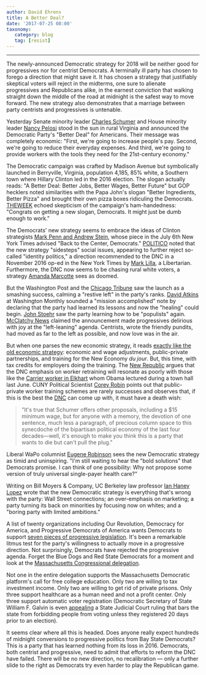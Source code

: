 ```yaml
---
author: David Ehrens
title: A Better Deal?
date: '2017-07-25 08:00'
taxonomy:
   category: blog
   tag: [resist]
---
```

---
The newly-announced Democratic strategy for 2018 will be neither good for progressives nor for centrist Democrats. A terminally ill party has chosen to forego a direction that might save it. It has chosen a strategy that justifiably skeptical voters will reject in the midterms, one sure to alienate progressives and Republicans alike, in the earnest conviction that walking straight down the middle of the road at midnight is the safest way to move forward. The new strategy also demonstrates that a marriage between party centrists and progressives is untenable.

Yesterday Senate minority leader [Charles Schumer](https://www.nytimes.com/2017/07/24/opinion/chuck-schumer-employment-democrats.html) and House minority leader [Nancy Pelosi](https://web.archive.org/web/20171010235437/https://www.democraticleader.gov/abetterdeal/) stood in the sun in rural Virginia and announced the Democratic Party's "Better Deal" for Americans. Their message was completely economic: "First, we're going to increase people's pay. Second, we're going to reduce their everyday expenses. And third, we're going to provide workers with the tools they need for the 21st-century economy."

The Democratic campaign was crafted by Madison Avenue but symbolically launched in Berryville, Virginia, population 4,185, 85% white, a Southern town where Hillary Clinton led in the 2016 election. The slogan actually reads: "A Better Deal: Better Jobs, Better Wages, Better Future" but GOP hecklers noted similarities with the Papa John's slogan "Better Ingredients, Better Pizza" and brought their own pizza boxes ridiculing the Democrats. [THEWEEK](https://theweek.com/articles/710361/congrats-getting-new-slogan-democrats-might-just-dumb-enough-work) echoed skepticism of the campaign's ham-handedness: "Congrats on getting a new slogan, Democrats. It might just be dumb enough to work."

The Democrats' new strategy seems to embrace the ideas of Clinton strategists [Mark Penn and Andrew Stein](https://mobile.nytimes.com/2017/07/06/opinion/center-democrats-identity-politics.html), whose piece in the July 6th New York Times advised "Back to the Center, Democrats." [POLITICO](http://www.politico.com/story/2017/07/24/democrats-agenda-2018-rural-virginia-240905) noted that the new strategy "sidesteps" social issues, appearing to further reject so-called "identity politics," a direction recommended to the DNC in a November 2016 op-ed in the New York Times by [Mark Lilla](https://www.nytimes.com/2016/11/20/opinion/sunday/the-end-of-identity-liberalism.html), a Libertarian. Furthermore, the DNC now seems to be chasing rural white voters, a strategy [Amanda Marcotte](http://www.salon.com/2017/07/22/democrats-are-still-chasing-rural-white-voters-and-its-a-strategy-doomed-to-fail/#.WXS6Nu-h7Ng.twitter) sees as doomed.

But the Washington Post and the [Chicago Tribune](http://www.chicagotribune.com/news/nationworld/politics/ct-democrats-better-deal-20170724-story.html) saw the launch as a smashing success, calming a "restive left" in the party's ranks. [David Atkins](http://washingtonmonthly.com/2017/07/23/lessons-learned-the-healing-within-the-democratic-party-begins/) at Washington Monthly sounded a "mission accomplished" note by declaring that the party had learned its lessons and now the "healing" could begin. [John Stoehr](http://washingtonmonthly.com/2017/07/24/the-democrats-are-re-learning-populism/) saw the party learning how to be "populists" again. [McClatchy News](https://web.archive.org/web/20201205235615/https://www.mcclatchydc.com/news/politics-government/article163370518.html) claimed the announcement made progressives delirious with joy at the "left-leaning" agenda. Centrists, wrote the friendly pundits, had moved as far to the left as possible, and now love was in the air.

But when one parses the new economic strategy, it reads [exactly like the old economic strategy](https://shadowproof.com/2017/07/24/democrats-still-dont-better-deal-working-people/): economic and wage adjustments, public-private partnerships, and training for the New Economy *du jour*. But, this time, with tax credits for employers doing the training. The [New Republic](https://newrepublic.com/article/144019/central-contradiction-democrats-better-deal) argues that the DNC emphasis on worker retraining will resonate as poorly with those like the [Carrier worker in Elkhart](http://www.pbs.org/newshour/bb/questions-for-president-obama-a-town-hall-special/) whom Obama lectured during a town hall last June. CUNY Political Scientist [Corey Robin](http://coreyrobin.com/2017/07/24/the-democrats-a-party-that-wants-to-die-but-cant-pull-the-plug/) points out that public-private worker training schemes are rarely successes and observes that, if this is the best the [DNC](http://coreyrobin.com/2017/07/21/we-have-the-opportunity-for-a-realignment-we-dont-have-a-party-to-do-it-yet/) can come up with, it must have a death wish:

> "It's true that Schumer offers other proposals, including a \$15 minimum wage, but for anyone with a memory, the devotion of one sentence, much less a paragraph, of precious column space to this synecdoche of the bipartisan political economy of the last four decades—well, it's enough to make you think this is a party that wants to die but can't pull the plug."

Liberal WaPo columnist [Eugene Robinson](http://www.oregonlive.com/opinion/index.ssf/2017/07/democrats_can_do_better_than_a.html) sees the new Democratic strategy as timid and uninspiring. "I'm still waiting to hear the "bold solutions" that Democrats promise. I can think of one possibility: Why not propose some version of truly universal single-payer health care?"

Writing on Bill Moyers & Company, UC Berkeley law professor [Ian Haney Lopez](http://billmoyers.com/story/everything-thats-wrong-democratic-reboot-one-lousy-op-ed/) wrote that the new Democratic strategy is everything that's wrong with the party: Wall Street connections; an over-emphasis on marketing; a party turning its back on minorities by focusing now on whites; and a "boring party with limited ambitions."

A list of twenty organizations including Our Revolution, Democracy for America, and Progressive Democrats of America wants Democrats to support [seven pieces of progressive legislation](https://actionnetwork.org/petitions/s4p). It's been a remarkable litmus test for the party's willingness to actually move in a progressive direction. Not surprisingly, Democrats have rejected the progressive agenda. Forget the Blue Dogs and Red State Democrats for a moment and look at the [Massachusetts Congressional delegation](https://docs.google.com/spreadsheets/d/1jm_nHUs8xViYcAmO0ud5JAJ4VGnaRItVy3KaLVz5_es/edit).

Not one in the entire delegation supports the Massachusetts Democratic platform's call for free college education. Only two are willing to tax investment income. Only two are willing to get rid of private prisons. Only three support healthcare as a human need and not a profit center. Only three support automatic voter registration (Democratic Secretary of State William F. Galvin is even [appealing](https://www.bostonglobe.com/metro/2017/07/24/judge-overturns-state-voter-registration-deadline/B4Ah02C1GW9hMMOQNrkftL/story.html) a State Judicial Court ruling that bars the state from forbidding people from voting unless they registered 20 days prior to an election).

It seems clear where all this is headed. Does anyone really expect hundreds of midnight conversions to progressive politics from Bay State Democrats? This is a party that has learned nothing from its loss in 2016. Democrats, both centrist and progressive, need to admit that efforts to reform the DNC have failed. There will be no new direction, no recalibration — only a further slide to the right as Democrats try even harder to play the Republican game.
